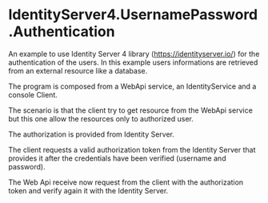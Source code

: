 # IdentityServer4.UsernamePassword.Authentication

An example to use Identity Server 4 library (https://identityserver.io/) for the authentication of the users.
In this example users informations are retrieved from an external resource like a database.

The program is composed from a WebApi service, an IdentityService and a console Client.

The scenario is that the client try to get resource from the WebApi service but this one allow the resources only 
to authorized user.

The authorization is provided from Identity Server.

The client requests a valid authorization token from the Identity Server 
that provides it after the credentials have been verified (username and password).

The Web Api receive now request from the client with the authorization token and verify again it with the Identity Server.
